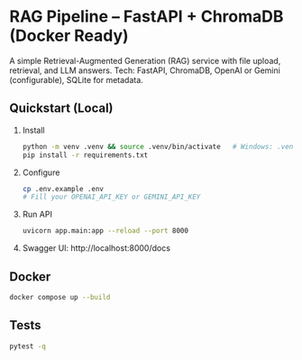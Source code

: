 # RAG Pipeline – FastAPI + ChromaDB (Docker Ready)

A simple Retrieval-Augmented Generation (RAG) service with file upload, retrieval, and LLM answers.
Tech: FastAPI, ChromaDB, OpenAI or Gemini (configurable), SQLite for metadata.

## Quickstart (Local)
1) Install
   ```bash
   python -m venv .venv && source .venv/bin/activate   # Windows: .venv\Scripts\activate
   pip install -r requirements.txt
   ```
2) Configure
   ```bash
   cp .env.example .env
   # Fill your OPENAI_API_KEY or GEMINI_API_KEY
   ```
3) Run API
   ```bash
   uvicorn app.main:app --reload --port 8000
   ```
4) Swagger UI: http://localhost:8000/docs

## Docker
```bash
docker compose up --build
```

## Tests
```bash
pytest -q
```
